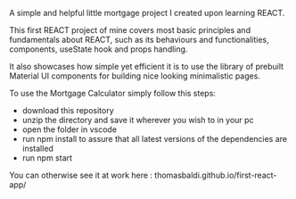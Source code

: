 A simple and helpful little mortgage project I created upon learning REACT.

This first REACT project of mine covers most basic principles and fundamentals about REACT, such as its behaviours and functionalities, components, useState hook and props handling.

It also showcases how simple yet efficient it is to use the library of prebuilt Material UI components for building nice looking minimalistic pages.

To use the Mortgage Calculator simply follow this steps:

- download this repository
- unzip the directory and save it wherever you wish to in your pc
- open the folder in vscode
- run npm install to assure that all latest versions of the dependencies are installed
- run npm start

You can otherwise see it at work here : thomasbaldi.github.io/first-react-app/
